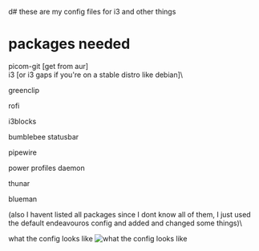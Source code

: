 d# these are my config files for i3 and other things

# packages needed
picom-git  \[get from aur]\
i3 \[or i3 gaps if you're on a stable distro like debian]\

greenclip

rofi

i3blocks

bumblebee statusbar

pipewire

power profiles daemon

thunar

blueman

\(also I havent listed all packages since I dont know all of them, I just used the default endeavouros config and added and changed some things)\


what the config looks like
![what the config looks like](https://github.com/user-attachments/assets/b44bad3d-05b2-4f48-be2e-33c9e9d5dce4)
